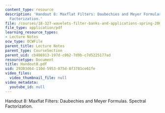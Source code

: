 ```yaml
---
content_type: resource
description: 'Handout 8: Maxflat Filters: Daubechies and Meyer Formulas. Spectral
  Factorization.'
file: /courses/18-327-wavelets-filter-banks-and-applications-spring-2003/29303d64110d5953075d8f3781ce61fe_Handout8.pdf
file_type: application/pdf
learning_resource_types:
- Lecture Notes
ocw_type: OCWFile
parent_title: Lecture Notes
parent_type: CourseSection
parent_uid: cb486913-197d-c062-7d9b-c7d5225177ad
resourcetype: Document
title: Handout8.pdf
uid: 29303d64-110d-5953-075d-8f3781ce61fe
video_files:
  video_thumbnail_file: null
video_metadata:
  youtube_id: null
---
```

Handout 8: Maxflat Filters: Daubechies and Meyer Formulas. Spectral Factorization.

